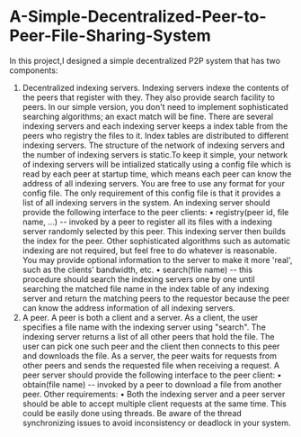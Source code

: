 # A-Simple-Decentralized-Peer-to-Peer-File-Sharing-System

In this project,I designed a simple decentralized P2P system that has two components:
1. Decentralized indexing servers. Indexing servers indexe the contents of the peers that register with they. They also provide search facility to peers. In our simple version, you don't need to implement sophisticated searching algorithms; an exact match will be fine. There are several indexing servers and each indexing server keeps a index table from the peers who registry the files to it. Index tables are distributed to different indexing servers. The structure of the network of indexing servers and the number of indexing servers is static.To keep it simple, your network of indexing servers will be intialized statically using a config file which is read by each peer at startup time, which means each peer can know the address of all indexing servers. You are free to use any format for your config file. The only requirement of this config file is that it provides a list of all indexing servers in the system. An indexing server should provide the following interface to the peer clients:
• registry(peer id, file name, ...) -- invoked by a peer to register all its files with a indexing server randomly selected by this peer. This indexing server then builds the index for the peer. Other sophisticated algorithms such as automatic indexing are not required, but feel free to do whatever is reasonable. You may provide optional information to the server to make it more 'real', such as the clients’ bandwidth, etc.
• search(file name) -- this procedure should search the indexing servers one by one until searching the matched file name in the index table of any indexing server and return the matching peers to the requestor because the peer can know the address information of all indexing servers.
2. A peer. A peer is both a client and a server. As a client, the user specifies a file name with the indexing server using "search". The indexing server returns a list of all other peers that hold the file. The user can pick one such peer and the client then connects to this peer and downloads the file. As a server, the peer waits for requests from other peers and sends the requested file when receiving a request. A peer server should provide the following interface to the peer client:
• obtain(file name) -- invoked by a peer to download a file from another peer. Other requirements:
• Both the indexing server and a peer server should be able to accept multiple client requests at the same time. This could be easily done using threads. Be aware of the thread synchronizing issues to avoid inconsistency or deadlock in your system.
